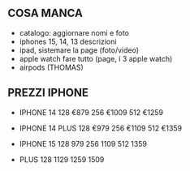 ## COSA MANCA

- catalogo: aggiornare nomi e foto
- iphones 15, 14, 13 descrizioni
- ipad, sistemare la page (foto/video)
- apple watch fare tutto (page, i 3 apple watch)
- airpods (THOMAS)





## PREZZI IPHONE 


- IPHONE 14 128  €879
256 €1009
512 €1259


- IPHONE 14 PLUS 128  €979
256 €1109
512 €1359



- IPHONE 15 128 979
256 1109
512 1359

- PLUS 128 1129
1259
1509


